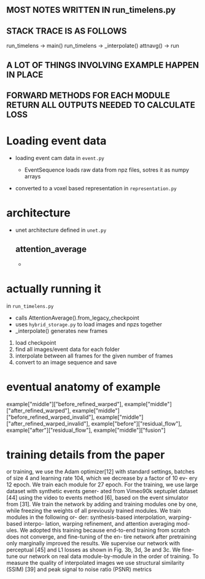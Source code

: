 ## MOST NOTES WRITTEN IN run_timelens.py
## STACK TRACE IS AS FOLLOWS

run_timelens -> main()
    run_timelens -> _interpolate()
        attnavg() -> run

## A LOT OF THINGS INVOLVING EXAMPLE HAPPEN IN PLACE

## FORWARD METHODS FOR EACH MODULE RETURN ALL OUTPUTS NEEDED TO CALCULATE LOSS

# Loading event data
- loading event cam data in `event.py`
    - EventSequence loads raw data from npz files, sotres it as numpy arrays

- converted to a voxel based representation in `representation.py`

# architecture
- unet architecture defined in `unet.py`

    ## attention_average
    - 

# actually running it
in `run_timelens.py`
- calls AttentionAverage().from_legacy_checkpoint
- uses `hybrid_storage.py` to load images and npzs together
- _interpolate() generates new frames

1. load checkpoint
2. find all images/event data for each folder
3. interpolate between all frames for the given number of frames
4. convert to an image sequence and save

# eventual anatomy of example

example["middle"]["before_refined_warped"],
example["middle"]["after_refined_warped"],
example["middle"]["before_refined_warped_invalid"],
example["middle"]["after_refined_warped_invalid"],
example["before"]["residual_flow"],
example["after"]["residual_flow"],
example["middle"]["fusion"]

# training details from the paper
or training, we use the Adam
optimizer[12] with standard settings, batches of size 4 and
learning rate 104, which we decrease by a factor of 10 ev-
ery 12 epoch. We train each module for 27 epoch. For the
training, we use large dataset with synthetic events gener-
ated from Vimeo90k septuplet dataset [44] using the video to
events method [6], based on the event simulator from [31].
We train the network by adding and training modules
one by one, while freezing the weights of all previously
trained modules. We train modules in the following or-
der: synthesis-based interpolation, warping-based interpo-
lation, warping refinement, and attention averaging mod-
ules. We adopted this training because end-to-end training
from scratch does not converge, and fine-tuning of the en-
tire network after pretraining only marginally improved the
results. We supervise our network with perceptual [45] and
L1 losses as shown in Fig. 3b, 3d, 3e and 3c. We fine-tune
our network on real data module-by-module in the order
of training. To measure the quality of interpolated images
we use structural similarity (SSIM) [39] and peak signal to
noise ratio (PSNR) metrics